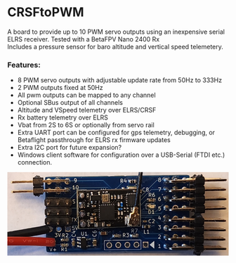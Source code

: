 # CRSFtoPWM  
  
A board to provide up to 10 PWM servo outputs using an inexpensive serial ELRS receiver.  Tested with a BetaFPV Nano 2400 Rx  
Includes a pressure sensor for baro altitude and vertical speed telemetery. 
  
### Features:  
* 8 PWM servo outputs with adjustable update rate from 50Hz to 333Hz
* 2 PWM outputs fixed at 50Hz
* All pwm outputs can be mapped to any channel
* Optional SBus output of all channels
* Altitude and VSpeed telemetry over ELRS/CRSF
* Rx battery telemetry over ELRS
* Vbat from 2S to 6S or optionally from servo rail
* Extra UART port can be configured for gps telemetry, debugging, or Betaflight passthrough for ELRS rx firmware updates
* Extra I2C port for future expansion?
* Windows client software for configuration over a USB-Serial (FTDI etc.) connection.

![image](https://github.com/bemcgarvey/CRSFtoPWM/blob/main/software/CRSFClient/image.png) 
